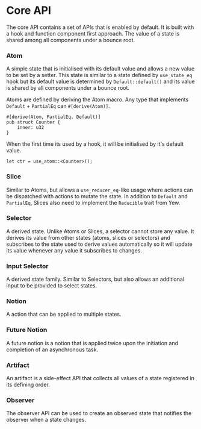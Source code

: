 # Core API

The core API contains a set of APIs that is enabled by default. It is
built with a hook and function component first approach. The value of a
state is shared among all components under a bounce root.

### Atom

A simple state that is initialised with its default value and
allows a new value to be set by a setter. This state is similar to a
state defined by `use_state_eq` hook but its default value is determined
by `Default::default()` and its value is shared by all components under
a bounce root.

Atoms are defined by deriving the Atom macro.
Any type that implements `Default` + `PartialEq` can `#[derive(Atom)]`.

```
#[derive(Atom, PartialEq, Default)]
pub struct Counter {
    inner: u32
}
```

When the first time its used by a hook, it will be initialised by it's
default value.

```
let ctr = use_atom::<Counter>();
```

### Slice

Similar to Atoms, but allows a `use_reducer_eq`-like usage where actions
can be dispatched with actions to mutate the state. In addition
to `Default` and `PartialEq`, Slices also need to implement the `Reducible`
trait from Yew.

### Selector

A derived state. Unlike Atoms or Slices, a selector cannot store any
value. It derives its value from other states (atoms, slices or
selectors) and subscribes to the state used to derive values
automatically so it will update its value whenever any value it
subscribes to changes.

### Input Selector

A derived state family. Similar to Selectors, but also allows an
additional input to be provided to select states.

### Notion

A action that can be applied to multiple states.

### Future Notion

A future notion is a notion that is applied twice upon the initiation
and completion of an asynchronous task.

### Artifact

An artifact is a side-effect API that collects all values of a state
registered in its defining order.

### Observer

The observer API can be used to create an observed state that notifies
the observer when a state changes.
